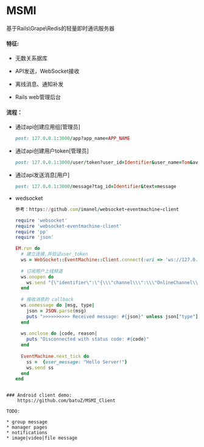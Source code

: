 # MSMI

基于Rails\Grape\Redis的轻量即时通讯服务器

#### 特征:

* 无数关系据库

* API发送，WebSocket接收

* 离线消息、通知补发

* Rails web管理后台


#### 流程：

* 通过api创建应用组[管理员]
	```ruby
	post: 127.0.0.1:3000/app?app_name=APP_NAME
	``` 

* 通过api创建用户token[管理员]
	```ruby
	post: 127.0.0.1:3000/user/token?user_id=Identifier&user_name=Tom&avatar_url=https:xxx.xxx.com/xx.jpg&app_id=APP_NAME
	```

* 通过api发送消息[用户]
	```ruby
	post: 127.0.0.1:3000/message?tag_id=Identifier&text=message
	```

* wedsocket
	```ruby
	参考：https://github.com/imanel/websocket-eventmachine-client
	
	require 'websocket'
	require 'websocket-eventmachine-client'
	require 'pp'
	require 'json'
	
	EM.run do
	  # 建立连接,并验证user_token
	  ws = WebSocket::EventMachine::Client.connect(:uri => 'ws://127.0.0.1:3000/cable',headers: {msmi_token:  "user_token"})
	  
	  # 订阅用户上线频道
	  ws.onopen do
	    ws.send "{\"identifier\":\"{\\\"channel\\\":\\\"OnlineChannel\\\"}\",\"command\":\"subscribe\"}"
	  end
	  
	  # 接收消息的 callback
	  ws.onmessage do |msg, type|
	    json = JSON.parse(msg)
	    puts ">>>>>>>>>> Received message: #{json}" unless json["type"].eql?('ping')
	  end
	  
	  ws.onclose do |code, reason|
	    puts "Disconnected with status code: #{code}"
	  end
	  
	  EventMachine.next_tick do
	  	ss =  {user_message: "Hello Server!"}
	    ws.send ss
	  end
	end
```

### Android client demo: 
	https://github.com/batuZ/MSMI_Client
	
TODO:

* group message
* manager pages
* notifications
* image|video|file message
